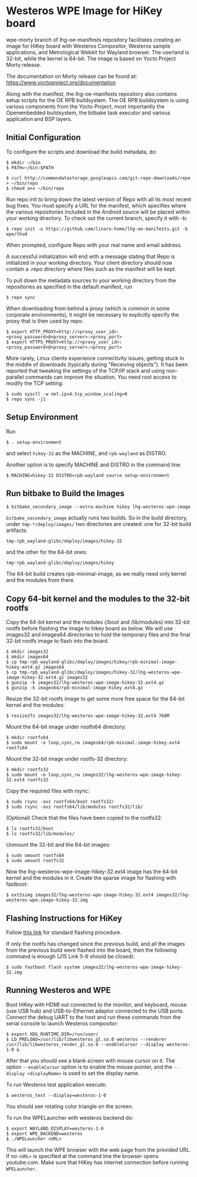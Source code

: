 Westeros WPE Image for HiKey board
==================================

wpe-morty branch of lhg-oe-manifests repository facilitates creating an image for HiKey board with Westeros Compositor, Westeros sample applications, and Metrological Webkit for Wayland browser. The userland is 32-bit, while the kernel is 64-bit. The image is based on Yocto Project Morty release.

The documentation on Morty release can be found at:
https://www.yoctoproject.org/documentation

Along with the manifest, the lhg-oe-manifests repository also contains setup scripts for the OE RPB buildsystem.
The OE RPB buildsystem is using various components from the Yocto Project, most importantly the Openembedded buildsystem, the bitbake task executor and various application and BSP layers.

Initial Configuration
---------------------

To configure the scripts and download the build metadata, do:
```
$ mkdir ~/bin
$ PATH=~/bin:$PATH

$ curl http://commondatastorage.googleapis.com/git-repo-downloads/repo > ~/bin/repo
$ chmod a+x ~/bin/repo
```
Run repo init to bring down the latest version of Repo with all its most recent bug fixes. You must specify a URL for the manifest, which specifies where the various repositories included in the Android source will be placed within your working directory. To check out the current branch, specify it with -b:
```
$ repo init -u https://github.com/linaro-home/lhg-oe-manifests.git -b wpe/thud
```
When prompted, configure Repo with your real name and email address.

A successful initialization will end with a message stating that Repo is initialized in your working directory. Your client directory should now contain a .repo directory where files such as the manifest will be kept.

To pull down the metadata sources to your working directory from the repositories as specified in the default manifest, run
```
$ repo sync
```
When downloading from behind a proxy (which is common in some corporate environments), it might be necessary to explicitly specify the proxy that is then used by repo:
```
$ export HTTP_PROXY=http://<proxy_user_id>:<proxy_password>@<proxy_server>:<proxy_port>
$ export HTTPS_PROXY=http://<proxy_user_id>:<proxy_password>@<proxy_server>:<proxy_port>
```
More rarely, Linux clients experience connectivity issues, getting stuck in the middle of downloads (typically during "Receiving objects"). It has been reported that tweaking the settings of the TCP/IP stack and using non-parallel commands can improve the situation. You need root access to modify the TCP setting:
```
$ sudo sysctl -w net.ipv4.tcp_window_scaling=0
$ repo sync -j1
```
Setup Environment
-----------------

Run
```
$ . setup-environment
```
and select `hikey-32` as the MACHINE, and `rpb-wayland` as DISTRO.

Another option is to specify MACHINE and DISTRO in the command line:
```
$ MACHINE=hikey-32 DISTRO=rpb-wayland source setup-environment
```
Run bitbake to Build the Images
-------------------------------
```
$ bitbake_secondary_image --extra-machine hikey lhg-westeros-wpe-image
```
`bitbake_secondary_image` actually runs two builds. So in the build directory,
under `tmp-*/deploy/images/` two directories are created: one for 32-bit build
artifacts:
```
tmp-rpb_wayland-glibc/deploy/images/hikey-32
```
and the other for the 64-bit ones:
```
tmp-rpb_wayland-glibc/deploy/images/hikey
```
The 64-bit build creates rpb-minimal-image, as we really need only kernel and the modules from there.

Copy 64-bit kernel and the modules to the 32-bit rootfs
-------------------------------------------------------

Copy the 64-bit kernel and the modules (/boot and /lib/modules) into 32-bit rootfs before flashing the image to hikey board as below. We will use images32 and images64 directories to hold the temporary files and the final 32-bit rootfs image to flash into the board.
```
$ mkdir images32
$ mkdir images64
$ cp tmp-rpb_wayland-glibc/deploy/images/hikey/rpb-minimal-image-hikey.ext4.gz images64
$ cp tmp-rpb_wayland-glibc/deploy/images/hikey-32/lhg-westeros-wpe-image-hikey-32.ext4.gz images32
$ gunzip -k images32/lhg-westeros-wpe-image-hikey-32.ext4.gz
$ gunzip -k images64/rpb-minimal-image-hikey.ext4.gz
```
Resize the 32-bit rootfs image to get some more free space for the 64-bit kernel and the modules:
```
$ resize2fs images32/lhg-westeros-wpe-image-hikey-32.ext4 768M
```
Mount the 64-bit image under rootfs64 directory:
```
$ mkdir rootfs64
$ sudo mount -o loop,sync,rw images64/rpb-minimal-image-hikey.ext4 rootfs64
```
Mount the 32-bit image under rootfs-32 directory:
```
$ mkdir rootfs32
$ sudo mount -o loop,sync,rw images32/lhg-westeros-wpe-image-hikey-32.ext4 rootfs32
```
Copy the required files with rsync:
```
$ sudo rsync -avz rootfs64/boot rootfs32/
$ sudo rsync -avz rootfs64/lib/modules rootfs32/lib/
```
(Optional) Check that the files have been copied to the rootfs32:
```
$ ls rootfs32/boot
$ ls rootfs32/lib/modules/
```
Unmount the 32-bit and the 64-bit images:
```
$ sudo umount rootfs64
$ sudo umount rootfs32
```
Now the lhg-westeros-wpe-image-hikey-32.ext4 image has the 64-bit kernel and the modules in it.
Create the sparse image for flashing with fastboot:
```
$ ext2simg images32/lhg-westeros-wpe-image-hikey-32.ext4 images32/lhg-westeros-wpe-image-hikey-32.img
```

Flashing Instructions for HiKey
-------------------------------
Follow [this link](https://github.com/96boards/documentation/wiki/HiKeyUEFI#flash-binaries-to-emmc-) for standard flashing procedure.

If only the rootfs has changed since the previous build, and all the images from the previous build were flashed into the board, then the following command is enough (J15 Link 5-6 should be closed):
```
$ sudo fastboot flash system images32/lhg-westeros-wpe-image-hikey-32.img
```

Running Westeros and WPE
------------------------

Boot HiKey with HDMI out connected to the monitor, and keyboard, mouse (use USB hub) and USB-to-Ethernet adaptor connected to the USB ports. Connect the debug UART to the host and run these commands from the serial console to launch Westeros compositor:
```
$ export XDG_RUNTIME_DIR=/run/user/
$ LD_PRELOAD=/usr/lib/libwesteros_gl.so.0 westeros --renderer /usr/lib/libwesteros_render_gl.so.0 --enableCursor --display westeros-1-0 &
```
After that you should see a blank screen with mouse cursor on it. The option `--enableCursor` option is to enable the mouse pointer, and the `--display <displayName>` is used to set the display name.

To run Westeros test application execute:
```
$ westeros_test --display=westeros-1-0
```
You should see rotating color triangle on the screen.

To run the WPELauncher with westeros backend do:
```
$ export WAYLAND_DISPLAY=westeros-1-0
$ export WPE_BACKEND=westeros
$ ./WPELauncher <URL>
```
This will launch the WPE browser with the web page from the provided URL. If no `<URL>` is specified at the command line the browser opens youtube.com. Make sure that HiKey has internet connection before running `WPELauncher`.
